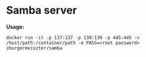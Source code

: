 # Samba server #

**Usage:**

`docker run -it -p 137:137 -p 139:139 -p 445:445 -v /host/path:/container/path -e PASS=<root password> zburgermeiszter/samba`